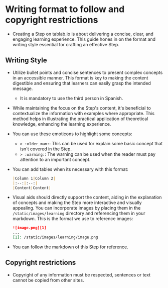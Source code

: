 # Writing format to follow and copyright restrictions

* Creating a Step on tablab.io is about delivering a concise, clear, and engaging learning experience. This guide hones in on the format and writing style essential for crafting an effective Step.

## Writing Style

* Utilize bullet points and concise sentences to present complex concepts in an accessible manner. This format is key to making the content digestible and ensuring that learners can easily grasp the intended message.
  * It is mandatory to use the third person in Spanish.
* While maintaining the focus on the Step's content, it's beneficial to contextualize the information with examples where appropriate. This method helps in illustrating the practical application of theoretical knowledge, enhancing the learning experience.
* You can use these emoticons to highlight some concepts:
  * `> :older_man:`: This can be used for explain some basic concept that isn't covered in the Step.
  * `> :warning:`: The warning can be used when the reader must pay attention to an important concept.
* You can add tables when its necessary with this format:

  ```markdown
  |Column 1|Column 2|
  |:--:|:--:|
  |Content|Content|
  ```

* Visual aids should directly support the content, aiding in the explanation of concepts and making the Step more interactive and visually appealing. You can incorporate images by placing them in the `/static/images/learning` directory and referencing them in your markdown. This is the format we use to reference images:

  ```markdown
  ![image.png][1]
  ...
  [1]: /static/images/learning/image.png
  ```

* You can follow the markdown of this Step for reference.

## Copyright restrictions

* Copyright of any information must be respected, sentences or text cannot be copied from other sites.
